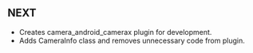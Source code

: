 ## NEXT

* Creates camera_android_camerax plugin for development.
* Adds CameraInfo class and removes unnecessary code from plugin.
